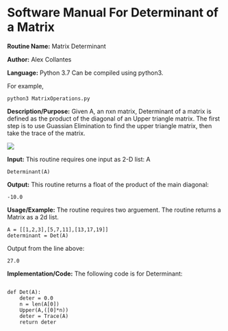 # Software Manual For Determinant of a Matrix

**Routine Name:** Matrix Determinant
 
**Author:** Alex Collantes
 
**Language:** Python 3.7 Can be compiled using python3.

For example,

`python3 MatrixOperations.py`

**Description/Purpose:** Given A, an nxn matrix, Determinant of a matrix is defined as the product of the diagonal of an Upper triangle matrix. The first step is to use Guassian Elimination to find the upper triangle matrix, then take the trace of the matrix. 

![](https://wikimedia.org/api/rest_v1/media/math/render/svg/3e5b6e82272fc5eeca6d510388e0a2bd0a6c6463)

**Input:** This routine requires one input as 2-D list: A

`Determinant(A)`

**Output:** This routine returns a float of the product of the main diagonal:
```
-10.0
```

**Usage/Example:** The routine requires two arguement. The routine returns a Matrix as a 2d list.
```python3
A = [[1,2,3],[5,7,11],[13,17,19]]
determinant = Det(A)
 ```
Output from the line above:

`27.0
`

**Implementation/Code:** The following code is for Determinant:

```python3 

def Det(A):
    deter = 0.0
    n = len(A[0])
    Upper(A,([0]*n))
    deter = Trace(A)
    return deter

    
```
